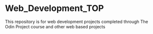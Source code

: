 # Web_Development_TOP
This repository is for web development projects completed through The Odin Project course and other web based projects

